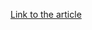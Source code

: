 [Link to the article](https://www.cisa.gov/news-events/alerts/2025/07/31/thorium-platform-public-availability)
